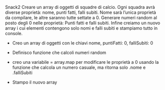 Snack2
Creare un array di oggetti di squadre di calcio. Ogni squadra avrà diverse proprietà: nome, punti fatti, falli subiti.
Nome sarà l’unica proprietà da compilare, le altre saranno tutte settate a 0.
Generare numeri random al posto degli 0 nelle proprietà:
Punti fatti e falli subiti.
Infine  creiamo un nuovo array i cui elementi contengono solo nomi e falli subiti e stampiamo tutto in console.

- Creo un array di oggetti con le chiavi nome, puntiFatti: 0, falliSubiti: 0

- Definisco funzione che calcoli numeri random

- creo una variabile = array.map per modificare le proprietà a 0 usando la funzione che calcola un numero casuale, ma ritorna solo .nome e .falliSubiti

- Stampo il nuovo array